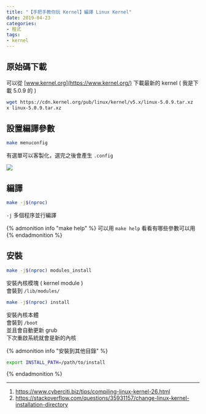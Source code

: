 ```yaml
---
title: "【手把手教你玩 Kernel】編譯 Linux Kernel"
date: 2019-04-23
categories:
- 程式
tags:
- kernel
---
```


## 原始碼下載

可以從 [www.kernel.org](https://www.kernel.org/) 下載最新的 kernel ( 我是下載 5.0.9 的 )

```bash
wget https://cdn.kernel.org/pub/linux/kernel/v5.x/linux-5.0.9.tar.xz
x linux-5.0.9.tar.xz
```

## 設置編譯參數

```bash
make menuconfig
```

有選單可以客製化，選完之後會產生 `.config` 

<img src="https://i.imgur.com/hbbpTGY.png">

## 編譯

```bash
make -j$(nproc)
```

`-j` 多個程序並行編譯

{% admonition info "make help" %}
可以用 `make help` 看看有哪些參數可以用
{% endadmonition %}

## 安裝

```bash
make -j$(nproc) modules_install
```

安裝內核模塊 ( kernel module )  
會裝到 `/lib/modules/`

```bash
make -j$(nproc) install
```

安裝內核本體  
會裝到 `/boot`  
並且會自動更新 grub  
下次重啟系統就會是新的內核

{% admonition info "安裝到其他目錄" %}
```bash
export INSTALL_PATH=/path/to/install
```
{% endadmonition %}

---

1. https://www.cyberciti.biz/tips/compiling-linux-kernel-26.html
2. https://stackoverflow.com/questions/35931157/change-linux-kernel-installation-directory
